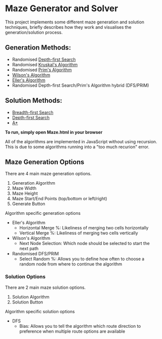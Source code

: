 # Maze Generator and Solver
This project implements some different maze generation and solution techniques, briefly describes how they work and visualises the generation/solution process.

## Generation Methods:
* Randomised [Depth-first Search](https://en.wikipedia.org/wiki/Depth-first_search)
* Randomised [Kruskal's Algorithm](https://en.wikipedia.org/wiki/Kruskal%27s_algorithm)
* Randomised [Prim's Algorithm](https://en.wikipedia.org/wiki/Prim%27s_algorithm)
* [Wilson's Algorithm](https://en.wikipedia.org/wiki/Loop-erased_random_walk#Uniform_spanning_tree)
* [Eller's Algorithm](http://www.neocomputer.org/projects/eller.html)
* Randomised Depth-first Search/Prim's Algorithm hybrid (DFS/PRIM)

## Solution Methods:
* [Breadth-first Search](https://en.wikipedia.org/wiki/Breadth-first_search)
* [Depth-first Search](https://en.wikipedia.org/wiki/Depth-first_search)
* [A*](https://en.wikipedia.org/wiki/A*_search_algorithm)

**To run, simply open Maze.html in your browser**

All of the algorithms are implemented in JavaScript without using recursion.
This is due to some algorithms running into a "too much recurion" error.

## Maze Generation Options
There are 4 main maze generation options.
1. Generation Algorithm
2. Maze Width
3. Maze Height
4. Maze Start/End Points (top/bottom or left/right)
5. Generate Button

Algorithm specific generation options
* Eller's Algorithm
  * Horizontal Merge %: Likeliness of merging two cells horizontally
  * Vertical Merge %: Likeliness of merging two cells vertically
* Wilson's Algorithm
  * Next Node Selection: Which node should be selected to start the next path
* Randomised DFS/PRIM
  * Select Random %: Allows you to define how often to choose a random node from where to continue the algorithm

### Solution Options
There are 2 main maze solution options.
1. Solution Algorithm
2. Solution Button

Algorithm specific solution options
* DFS
  * Bias: Allows you to tell the algorithm which route direction to preference when multiple route options are available


